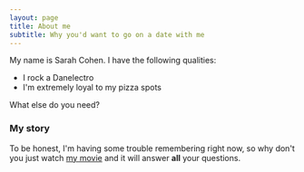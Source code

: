 ```yaml
---
layout: page
title: About me
subtitle: Why you'd want to go on a date with me
---
```


My name is Sarah Cohen. I have the following qualities:

- I rock a Danelectro
- I'm extremely loyal to my pizza spots

What else do you need?
### My story

To be honest, I'm having some trouble remembering right now, so why don't you just watch [my movie](https://en.wikipedia.org/wiki/The_Princess_Bride_%28film%29) and it will answer **all** your questions.
